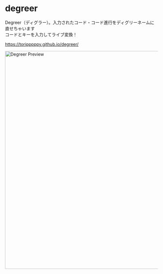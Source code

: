 # degreer
Degreer（ディグラー）。入力されたコード・コード進行をディグリーネームに直せちゃいます  
コードとキーを入力してライブ変換！  

https://toripppppy.github.io/degreer/

<img width="720" alt="Degreer Preview" src="https://user-images.githubusercontent.com/96613082/232279856-c569fb77-6868-4c97-81e2-17014a00bb27.png">

